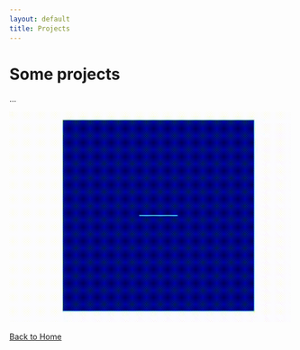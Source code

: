 ```yaml
---
layout: default
title: Projects
---
```


# Some projects

...

<img src="/images/hydraulic fracture, dh-pd.gif" alt="My Image" width="500">

[Back to Home](index.md)
